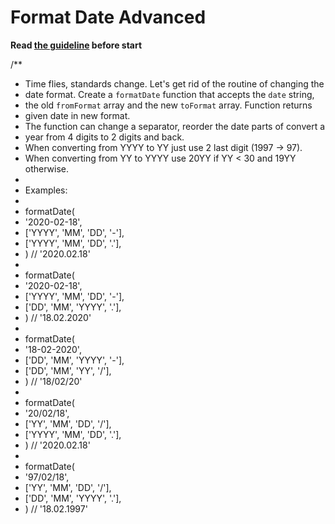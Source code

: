 # Format Date Advanced
**Read [the guideline](https://github.com/mate-academy/js_task-guideline/blob/master/README.md) before start**

/**
*   Time flies, standards change. Let's get rid of the routine of changing the
* date format. Create a `formatDate` function that accepts the `date` string,
* the old `fromFormat` array and the new `toFormat` array. Function returns
* given date in new format.
*   The function can change a separator, reorder the date parts of convert a
* year from 4 digits to 2 digits and back.
*   When converting from YYYY to YY just use 2 last digit (1997 -> 97).
*   When converting from YY to YYYY use 20YY if YY < 30 and 19YY otherwise.
*
* Examples:
*
* formatDate(
*   '2020-02-18',
*   ['YYYY', 'MM', 'DD', '-'],
*   ['YYYY', 'MM', 'DD', '.'],
* ) // '2020.02.18'
*
* formatDate(
*   '2020-02-18',
*   ['YYYY', 'MM', 'DD', '-'],
*   ['DD', 'MM', 'YYYY', '.'],
* ) // '18.02.2020'
*
* formatDate(
*   '18-02-2020',
*   ['DD', 'MM', 'YYYY', '-'],
*   ['DD', 'MM', 'YY', '/'],
* ) // '18/02/20'
*
* formatDate(
*   '20/02/18',
*   ['YY', 'MM', 'DD', '/'],
*   ['YYYY', 'MM', 'DD', '.'],
* ) // '2020.02.18'
*
* formatDate(
*   '97/02/18',
*   ['YY', 'MM', 'DD', '/'],
*   ['DD', 'MM', 'YYYY', '.'],
* ) // '18.02.1997'
